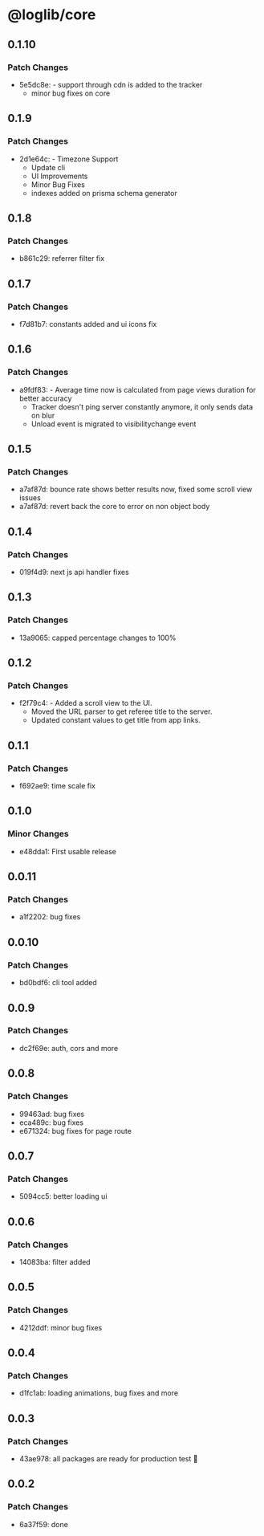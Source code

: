 # @loglib/core

## 0.1.10

### Patch Changes

- 5e5dc8e: - support through cdn is added to the tracker
  - minor bug fixes on core

## 0.1.9

### Patch Changes

- 2d1e64c: - Timezone Support
  - Update cli
  - UI Improvements
  - Minor Bug Fixes
  - indexes added on prisma schema generator

## 0.1.8

### Patch Changes

- b861c29: referrer filter fix

## 0.1.7

### Patch Changes

- f7d81b7: constants added and ui icons fix

## 0.1.6

### Patch Changes

- a9fdf83: - Average time now is calculated from page views duration for better accuracy
  - Tracker doesn't ping server constantly anymore, it only sends data on blur
  - Unload event is migrated to visibilitychange event

## 0.1.5

### Patch Changes

- a7af87d: bounce rate shows better results now, fixed some scroll view issues
- a7af87d: revert back the core to error on non object body

## 0.1.4

### Patch Changes

- 019f4d9: next js api handler fixes

## 0.1.3

### Patch Changes

- 13a9065: capped percentage changes to 100%

## 0.1.2

### Patch Changes

- f2f79c4: - Added a scroll view to the UI.
  - Moved the URL parser to get referee title to the server.
  - Updated constant values to get title from app links.

## 0.1.1

### Patch Changes

- f692ae9: time scale fix

## 0.1.0

### Minor Changes

- e48dda1: First usable release

## 0.0.11

### Patch Changes

- a1f2202: bug fixes

## 0.0.10

### Patch Changes

- bd0bdf6: cli tool added

## 0.0.9

### Patch Changes

- dc2f69e: auth, cors and more

## 0.0.8

### Patch Changes

- 99463ad: bug fixes
- eca489c: bug fixes
- e671324: bug fixes for page route

## 0.0.7

### Patch Changes

- 5094cc5: better loading ui

## 0.0.6

### Patch Changes

- 14083ba: filter added

## 0.0.5

### Patch Changes

- 4212ddf: minor bug fixes

## 0.0.4

### Patch Changes

- d1fc1ab: loading animations, bug fixes and more

## 0.0.3

### Patch Changes

- 43ae978: all packages are ready for production test 🚀

## 0.0.2

### Patch Changes

- 6a37f59: done
